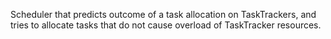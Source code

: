 Scheduler that predicts outcome of a task allocation on TaskTrackers, and tries to allocate tasks that do not cause overload of TaskTracker resources.